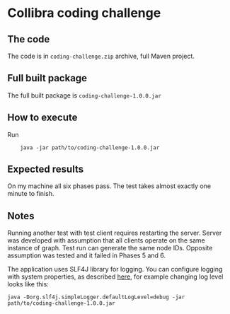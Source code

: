 
# Collibra coding challenge

## The code

The code is in ```coding-challenge.zip``` archive, full Maven project.

## Full built package

The full built package is ```coding-challenge-1.0.0.jar```

## How to execute

Run 
```
    java -jar path/to/coding-challenge-1.0.0.jar
```

## Expected results

On my machine all six phases pass. The test takes almost exactly one minute to finish.
 
## Notes

Running another test with test client requires restarting the server. 
Server was developed with assumption that all clients operate on the same instance of graph. 
Test run can generate the same node IDs. 
Opposite assumption was tested and it failed in Phases 5 and 6.
 
The application uses SLF4J library for logging. 
You can configure logging with system properties, as described
[here](https://www.slf4j.org/api/org/slf4j/impl/SimpleLogger.html), 
for example changing log level looks like this:

```
java -Dorg.slf4j.simpleLogger.defaultLogLevel=debug -jar path/to/coding-challenge-1.0.0.jar
```